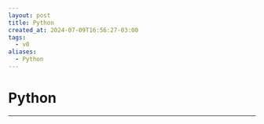 ```yaml
---
layout: post
title: Python
created_at: 2024-07-09T16:56:27-03:00
tags:
  - v0
aliases:
  - Python
---
```

# Python
---

